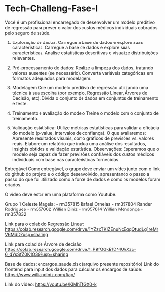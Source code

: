 # Tech-Challeng-Fase-I
 
Você é um profissional encarregado de desenvolver um modelo preditivo de regressão para prever o valor dos custos médicos individuais cobrados pelo seguro de saúde.

1) Exploração de dados: Carregue a base de dados e explore suas características. Carregue a base de dados e explore suas características. Analise estatísticas descritivas e visualize distribuições relevantes.

2) Pré-processamento de dados: Realize a limpeza dos dados, tratando valores ausentes (se necessário). Converta variáveis categóricas em formatos adequados para modelagem.

3) Modelagem Crie um modelo preditivo de regressão utilizando uma técnica à sua escolha (por exemplo, Regressão Linear, Árvores de Decisão, etc). Divida o conjunto de dados em conjuntos de treinamento e teste.

4) Treinamento e avaliação do modelo Treine o modelo com o conjunto de treinamento.

5) Validação estatística: Utilize métricas estatísticas para validar a eficácia do modelo (p-value, intervalos de confiança). O que avaliaremos: Apresente resultados visuais, como gráficos de previsões vs. valores reais. Elabore um relatório que inclua uma análise dos resultados, insights obtidos e validação estatística. Observações: Esperamos que o modelo seja capaz de fazer previsões confiáveis dos custos médicos individuais com base nas características fornecidas.

Entregável Como entregável, o grupo deve enviar um vídeo junto com o link do github do projeto e o código desenvolvido, apresentando o passo a passo do que foi utilizado como a fonte de dados e como os modelos foram criados.

O vídeo deve estar em uma plataforma como Youtube.

Grupo  1 
Celeste Magela: - rm357815
Rafael Ornelas - rm357804
Rander Rodrigues - rm357802
Willian Diniz - rm357814
Willian Mendonça - rm357832

Link para o colab do Regressão Linear:
https://colab.research.google.com/drive/1YZzxTKIZEnuNcEqqQtudLg1reMrV6MdD?usp=sharing

Link para colad de Árvore de decisão:
https://colab.research.google.com/drive/1_R8fQGkE1DNIUhXzc-6_dYsSfZ0K1O39?usp=sharing

Base de dados: encargos_saude.xlsx (arquivo presente repositório)
Link do frontend para input dos dados para calcular os encargos de saúde: https://www.williandiniz.com/fiap/

Link do video: https://youtu.be/KlMhTfGX0-k
